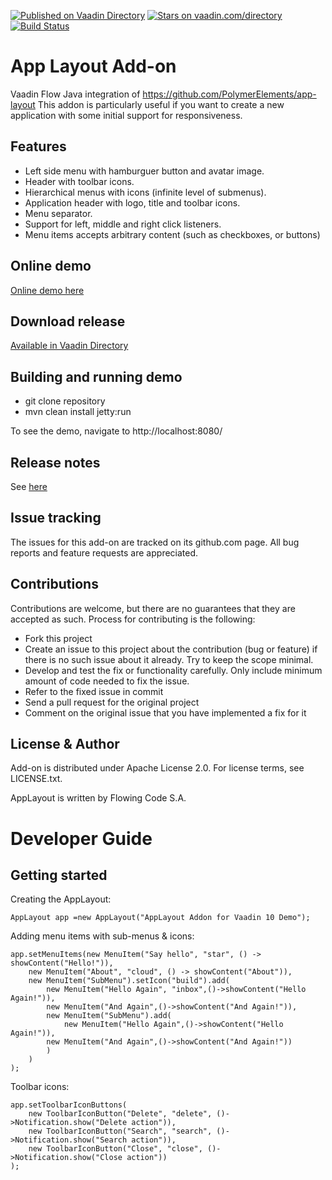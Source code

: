 [![Published on Vaadin Directory](https://img.shields.io/badge/Vaadin%20Directory-published-00b4f0.svg)](https://vaadin.com/directory/component/app-layout-addon)
[![Stars on vaadin.com/directory](https://img.shields.io/vaadin-directory/star/app-layout-addon.svg)](https://vaadin.com/directory/component/app-layout-addon)
[![Build Status](https://jenkins.flowingcode.com/job/AppLayout-14-addon/badge/icon)](https://jenkins.flowingcode.com/job/AppLayout-14-addon)

# App Layout Add-on

Vaadin Flow Java integration of https://github.com/PolymerElements/app-layout
This addon is particularly useful if you want to create a new application with some initial support for responsiveness.

## Features

* Left side menu with hamburguer button and avatar image.
* Header with toolbar icons.
* Hierarchical menus with icons (infinite level of submenus).
* Application header with logo, title and toolbar icons.
* Menu separator.
* Support for left, middle and right click listeners.
* Menu items accepts arbitrary content (such as checkboxes, or buttons)

## Online demo

[Online demo here](http://addonsv14.flowingcode.com/applayout)

## Download release

[Available in Vaadin Directory](https://vaadin.com/directory/component/app-layout-addon)

## Building and running demo

- git clone repository
- mvn clean install jetty:run

To see the demo, navigate to http://localhost:8080/

## Release notes

See [here](https://github.com/FlowingCode/AppLayoutAddon/releases)

## Issue tracking

The issues for this add-on are tracked on its github.com page. All bug reports and feature requests are appreciated. 

## Contributions

Contributions are welcome, but there are no guarantees that they are accepted as such. Process for contributing is the following:

- Fork this project
- Create an issue to this project about the contribution (bug or feature) if there is no such issue about it already. Try to keep the scope minimal.
- Develop and test the fix or functionality carefully. Only include minimum amount of code needed to fix the issue.
- Refer to the fixed issue in commit
- Send a pull request for the original project
- Comment on the original issue that you have implemented a fix for it

## License & Author

Add-on is distributed under Apache License 2.0. For license terms, see LICENSE.txt.

AppLayout is written by Flowing Code S.A.

# Developer Guide

## Getting started

Creating the AppLayout:
```
AppLayout app =new AppLayout("AppLayout Addon for Vaadin 10 Demo");
```
Adding menu items with sub-menus & icons:
```
app.setMenuItems(new MenuItem("Say hello", "star", () -> showContent("Hello!")),
    new MenuItem("About", "cloud", () -> showContent("About")),
    new MenuItem("SubMenu").setIcon("build").add( 
        new MenuItem("Hello Again", "inbox",()->showContent("Hello Again!")),
        new MenuItem("And Again",()->showContent("And Again!")),
        new MenuItem("SubMenu").add(
            new MenuItem("Hello Again",()->showContent("Hello Again!")),
	    new MenuItem("And Again",()->showContent("And Again!"))
        )
    )
);
```
Toolbar icons:
```
app.setToolbarIconButtons(
    new ToolbarIconButton("Delete", "delete", ()->Notification.show("Delete action")),
    new ToolbarIconButton("Search", "search", ()->Notification.show("Search action")),
    new ToolbarIconButton("Close", "close", ()->Notification.show("Close action"))
);
```
